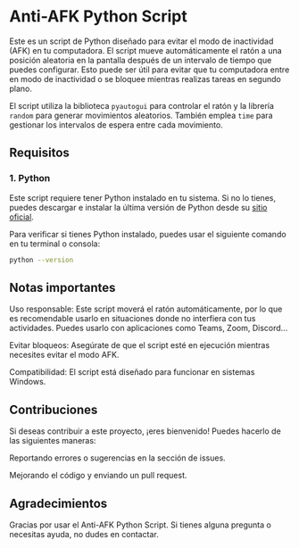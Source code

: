 # Anti-AFK Python Script

Este es un script de Python diseñado para evitar el modo de inactividad (AFK) en tu computadora. El script mueve automáticamente el ratón a una posición aleatoria en la pantalla después de un intervalo de tiempo que puedes configurar. Esto puede ser útil para evitar que tu computadora entre en modo de inactividad o se bloquee mientras realizas tareas en segundo plano.

El script utiliza la biblioteca `pyautogui` para controlar el ratón y la librería `random` para generar movimientos aleatorios. También emplea `time` para gestionar los intervalos de espera entre cada movimiento.

## Requisitos

### 1. Python

Este script requiere tener Python instalado en tu sistema. Si no lo tienes, puedes descargar e instalar la última versión de Python desde su [sitio oficial](https://www.python.org/downloads/).

Para verificar si tienes Python instalado, puedes usar el siguiente comando en tu terminal o consola:

```bash
python --version
```

## Notas importantes
Uso responsable: Este script moverá el ratón automáticamente, por lo que es recomendable usarlo en situaciones donde no interfiera con tus actividades. Puedes usarlo con aplicaciones como Teams, Zoom, Discord...

Evitar bloqueos: Asegúrate de que el script esté en ejecución mientras necesites evitar el modo AFK.

Compatibilidad: El script está diseñado para funcionar en sistemas Windows.


## Contribuciones
Si deseas contribuir a este proyecto, ¡eres bienvenido! Puedes hacerlo de las siguientes maneras:

Reportando errores o sugerencias en la sección de issues.

Mejorando el código y enviando un pull request.


## Agradecimientos
Gracias por usar el Anti-AFK Python Script. Si tienes alguna pregunta o necesitas ayuda, no dudes en contactar.

